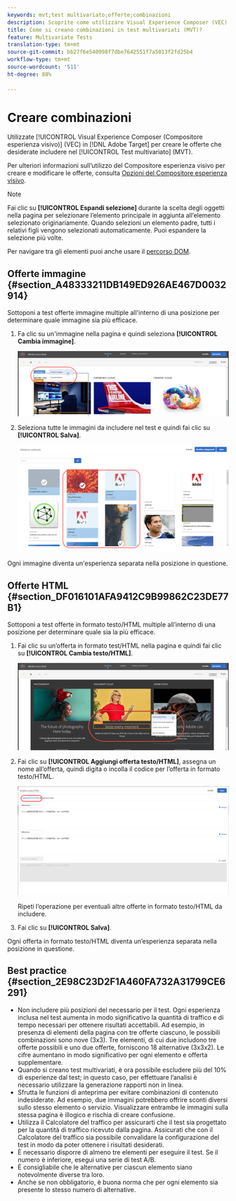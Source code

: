 ```yaml
---
keywords: mvt;test multivariato;offerte;combinazioni
description: Scoprite come utilizzare Visual Experience Composer (VEC) in  Adobe Target per creare le offerte da includere nel test multivariato (MVT).
title: Come si creano combinazioni in test multivariati (MVT)?
feature: Multivariate Tests
translation-type: tm+mt
source-git-commit: bb27f6e540998f7dbe7642551f7a5013f2fd25b4
workflow-type: tm+mt
source-wordcount: '511'
ht-degree: 88%

---
```



# Creare combinazioni

Utilizzate [!UICONTROL Visual Experience Composer (Compositore esperienza visivo)] (VEC) in [!DNL Adobe Target] per creare le offerte che desiderate includere nel [!UICONTROL Test multivariato] (MVT).

Per ulteriori informazioni sull’utilizzo del Compositore esperienza visivo per creare e modificare le offerte, consulta [Opzioni del Compositore esperienza visivo](/help/c-experiences/c-visual-experience-composer/viztarget-options.md).

>[!NOTE]
>
>Fai clic su **[!UICONTROL Espandi selezione]** durante la scelta degli oggetti nella pagina per selezionare l’elemento principale in aggiunta all’elemento selezionato originariamente. Quando selezioni un elemento padre, tutti i relativi figli vengono selezionati automaticamente. Puoi espandere la selezione più volte.
>
>Per navigare tra gli elementi puoi anche usare il [percorso DOM](/help/c-experiences/c-visual-experience-composer/viztarget-options.md#dom-path).

## Offerte immagine {#section_A48333211DB149ED926AE467D0032914}

Sottoponi a test offerte immagine multiple all&#39;interno di una posizione per determinare quale immagine sia più efficace.

1. Fa clic su un&#39;immagine nella pagina e quindi seleziona **[!UICONTROL Cambia immagine]**.

   ![Opzione Cambia immagine](/help/c-activities/c-multivariate-testing/t-create-multivariate-test/assets/changeimage.png)

1. Seleziona tutte le immagini da includere nel test e quindi fai clic su **[!UICONTROL Salva]**.

   ![Finestra di dialogo Seleziona contenuto per aggiungere immagini](/help/c-activities/c-multivariate-testing/t-create-multivariate-test/assets/addimage.png)

Ogni immagine diventa un&#39;esperienza separata nella posizione in questione.

## Offerte HTML  {#section_DF016101AFA9412C9B99862C23DE77B1}

Sottoponi a test offerte in formato testo/HTML multiple all’interno di una posizione per determinare quale sia la più efficace.

1. Fai clic su un’offerta in formato test/HTML nella pagina e quindi fai clic su **[!UICONTROL Cambia testo/HTML]**.

   ![Cambia testo/HTML](/help/c-activities/c-multivariate-testing/t-create-multivariate-test/assets/changehtml.png)

1. Fai clic su **[!UICONTROL Aggiungi offerta testo/HTML]**, assegna un nome all’offerta, quindi digita o incolla il codice per l’offerta in formato testo/HTML.

   ![Modificare le offerte](/help/c-activities/c-multivariate-testing/t-create-multivariate-test/assets/editoffers.png)

   Ripeti l’operazione per eventuali altre offerte in formato testo/HTML da includere.

1. Fai clic su **[!UICONTROL Salva]**.

Ogni offerta in formato testo/HTML diventa un’esperienza separata nella posizione in questione.

## Best practice {#section_2E98C23D2F1A460FA732A31799CE6291}

* Non includere più posizioni del necessario per il test. Ogni esperienza inclusa nel test aumenta in modo significativo la quantità di traffico e di tempo necessari per ottenere risultati accettabili. Ad esempio, in presenza di elementi della pagina con tre offerte ciascuno, le possibili combinazioni sono nove (3x3). Tre elementi, di cui due includono tre offerte possibili e uno due offerte, forniscono 18 alternative (3x3x2). Le cifre aumentano in modo significativo per ogni elemento e offerta supplementare.
* Quando si creano test multivariati, è ora possibile escludere più del 10% di esperienze dal test; in questo caso, per effettuare l’analisi è necessario utilizzare la generazione rapporti non in linea.
* Sfrutta le funzioni di anteprima per evitare combinazioni di contenuto indesiderate. Ad esempio, due immagini potrebbero offrire sconti diversi sullo stesso elemento o servizio. Visualizzare entrambe le immagini sulla stessa pagina è illogico e rischia di creare confusione.
* Utilizza il Calcolatore del traffico per assicurarti che il test sia progettato per la quantità di traffico ricevuto dalla pagina. Assicurati che con il Calcolatore del traffico sia possibile convalidare la configurazione del test in modo da poter ottenere i risultati desiderati.
* È necessario disporre di almeno tre elementi per eseguire il test. Se il numero è inferiore, esegui una serie di test A/B.
* È consigliabile che le alternative per ciascun elemento siano notevolmente diverse tra loro.
* Anche se non obbligatorio, è buona norma che per ogni elemento sia presente lo stesso numero di alternative.

